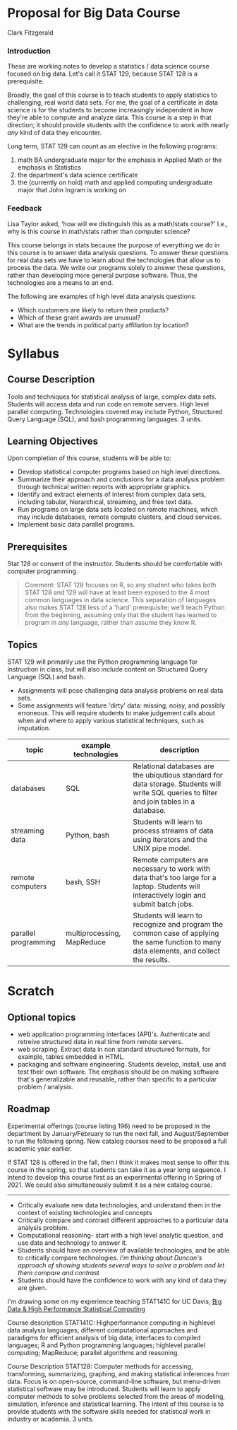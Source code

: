 # Proposal for Big Data Course

Clark Fitzgerald

### Introduction

These are working notes to develop a statistics / data science course focused on big data.
Let's call it STAT 129, because STAT 128 is a prerequisite.

Broadly, the goal of this course is to teach students to apply statistics to challenging, real world data sets.
For me, the goal of a certificate in data science is for the students to become increasingly independent in how they're able to compute and analyze data. 
This course is a step in that direction; it should provide students with the confidence to work with nearly _any_ kind of data they encounter.

Long term, STAT 129 can count as an elective in the following programs:

1. math BA undergraduate major for the emphasis in Applied Math or the emphasis in Statistics
1. the department's data science certificate
2. the (currently on hold) math and applied computing undergraduate major that John Ingram is working on

### Feedback

Lisa Taylor asked, 'how will we distinguish this as a math/stats course?'
I.e., why is this course in math/stats rather than computer science?

This course belongs in stats because the purpose of everything we do in this course is to answer data analysis questions.
To answer these questions for real data sets we have to learn about the technologies that allow us to process the data.
We write our programs solely to answer these questions, rather than developing more general purpose software.
Thus, the technologies are a means to an end.

The following are examples of high level data analysis questions:

- Which customers are likely to return their products?
- Which of these grant awards are unusual?
- What are the trends in political party affiliation by location?


# Syllabus

## Course Description

Tools and techniques for statistical analysis of large, complex data sets.
Students will access data and run code on remote servers.
High level parallel computing.
Technologies covered may include Python, Structured Query Language (SQL), and bash programming languages.
3 units.


## Learning Objectives

Upon completion of this course, students will be able to:

- Develop statistical computer programs based on high level directions.
- Summarize their approach and conclusions for a data analysis problem through technical written reports with appropriate graphics.
- Identify and extract elements of interest from complex data sets, including tabular, hierarchical, streaming, and free text data.
- Run programs on large data sets located on remote machines, which may include databases, remote compute clusters, and cloud services.
- Implement basic data parallel programs.


## Prerequisites

Stat 128 or consent of the instructor.
Students should be comfortable with computer programming.

> Comment:
> STAT 128 focuses on R, so any student who takes both STAT 128 and 129 will have at least been exposed to the 4 most common languages in data science.
> This separation of languages also makes STAT 128 less of a 'hard' prerequisite; we'll teach Python from the beginning, assuming only that the student has learned to program in _any_ language, rather than assume they know R.


## Topics

STAT 129 will primarily use the Python programming language for instruction in class, but will also include content on Structured Query Language (SQL) and bash.

- Assignments will pose challenging data analysis problems on real data sets.
- Some assignments will feature 'dirty' data: missing, noisy, and possibly erroneous.
  This will require students to make judgement calls about when and where to apply various statistical techniques, such as imputation.


topic   |   example technologies    |   description
------- | ----              |   ----
databases    | SQL     | Relational databases are the ubiqutious standard for data storage. Students will write SQL queries to filter and join tables in a database.
streaming data  | Python, bash  | Students will learn to process streams of data using iterators and the UNIX pipe model.
remote computers    | bash, SSH     | Remote computers are necessary to work with data that's too large for a laptop. Students will interactively login and submit batch jobs. 
parallel programming    | multiprocessing, MapReduce    | Students will learn to recognize and program the common case of applying the same function to many data elements, and collect the results.


# Scratch


## Optional topics

- web application programming interfaces (API)'s.
    Authenticate and retreive structured data in real time from remote servers.
- web scraping.
    Extract data in non standard structured formats, for example, tables embedded in HTML.
- packaging and software engineering.
    Students develop, install, use and test their own software.
    The emphasis should be on making software that's generalizable and reusable, rather than specific to a particular problem / analysis.



## Roadmap

Experimental offerings (course listing 196) need to be proposed in the department by January/February to run the next fall, and August/September to run the following spring.
New catalog courses need to be proposed a full academic year earlier.

If STAT 128 is offered in the fall, then I think it makes most sense to offer this course in the spring, so that students can take it as a year long sequence.
I intend to develop this course first as an experimental offering in Spring of 2021.
We could also simultaneously submit it as a new catalog course.


----

- Critically evaluate new data technologies, and understand them in the context of existing technologies and concepts
- Critically compare and contrast different approaches to a particular data analysis problem.
- Computational reasoning- start with a high level analytic question, and use data and technology to answer it.
- Students should have an overview of available technologies, and be able to critically compare technologies.
    _I'm thinking about Duncan's approach of showing students several ways to solve a problem and let them compare and contrast._
- Students should have the confidence to work with any kind of data they are given.


I'm drawing some on my experience teaching STAT141C for UC Davis, [Big Data & High Performance Statistical Computing](https://github.com/clarkfitzg/sta141c-winter19)

Course description STAT141C:
High­performance computing in high­level data analysis languages;
different computational approaches and paradigms for efficient analysis of big data;
interfaces to compiled languages; R and Python programming languages;
high­level parallel computing; MapReduce; parallel algorithms and reasoning.

Course Description STAT128: 
Computer methods for accessing, transforming, summarizing, graphing, and making statistical inferences from data.
Focus is on open-source, command-line software, but menu-driven statistical software may be introduced.
Students will learn to apply computer methods to solve problems selected from the areas of modeling, simulation, inference and statistical learning.
The intent of this course is to provide students with the software skills needed for statistical work in industry or academia.
3 units.


